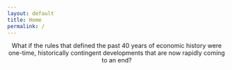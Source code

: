 ```yaml
---
layout: default
title: Home
permalink: /
---
```


<div align="center">
  What if the rules that defined the past 40 years of economic history were one-time, historically contingent developments that are now rapidly coming to an end?
</div>
